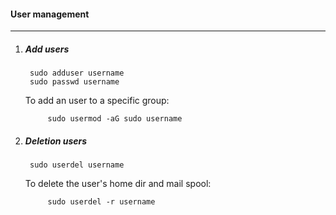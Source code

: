 #### User management
---------------------

1. ##### Add users

        sudo adduser username
        sudo passwd username

    To add an user to a specific group:

            sudo usermod -aG sudo username


2. ##### Deletion users

        sudo userdel username


    To delete the user's home dir and mail spool:

            sudo userdel -r username


        
    